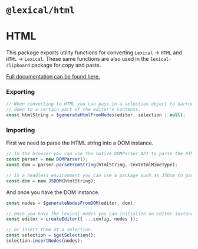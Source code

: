 # `@lexical/html`

# HTML
This package exports utility functions for converting `Lexical` -> `HTML` and `HTML` -> `Lexical`. These same functions are also used in the `lexical-clipboard` package for copy and paste.

[Full documentation can be found here.](https://lexical.dev/docs/concepts/serialization)

### Exporting
```js
// When converting to HTML you can pass in a selection object to narrow it
// down to a certain part of the editor's contents.
const htmlString = $generateHtmlFromNodes(editor, selection | null);
```

### Importing
First we need to parse the HTML string into a DOM instance.
```js
// In the browser you can use the native DOMParser API to parse the HTML string.
const parser = new DOMParser();
const dom = parser.parseFromString(htmlString, textHtmlMimeType);

// In a headless environment you can use a package such as JSDom to parse the HTML string.
const dom = new JSDOM(htmlString);
```
And once you have the DOM instance.
```js
const nodes = $generateNodesFromDOM(editor, dom);

// Once you have the lexical nodes you can initialize an editor instance with the parsed nodes.
const editor = createEditor({ ...config, nodes });

// Or insert them at a selection.
const selection = $getSelection();
selection.insertNodes(nodes);
```